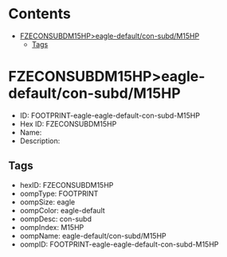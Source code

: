 



Contents
========

* [FZECONSUBDM15HP>eagle-default/con-subd/M15HP](#fzeconsubdm15hpeagle-defaultcon-subdm15hp)
	* [Tags](#tags)

# FZECONSUBDM15HP>eagle-default/con-subd/M15HP

- ID: FOOTPRINT-eagle-eagle-default-con-subd-M15HP
- Hex ID: FZECONSUBDM15HP
- Name: 
- Description: 

## Tags

- hexID: FZECONSUBDM15HP
- oompType: FOOTPRINT
- oompSize: eagle
- oompColor: eagle-default
- oompDesc: con-subd
- oompIndex: M15HP
- oompName: eagle-default/con-subd/M15HP
- oompID: FOOTPRINT-eagle-eagle-default-con-subd-M15HP
